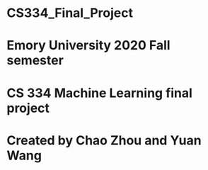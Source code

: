 # CS334_Final_Project
# Emory University 2020 Fall semester
# CS 334 Machine Learning final project
# Created by Chao Zhou and Yuan Wang
